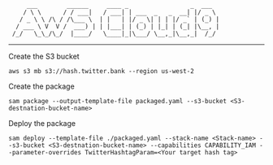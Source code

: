          ___        ______     ____ _                 _  ___  
        / \ \      / / ___|   / ___| | ___  _   _  __| |/ _ \ 
       / _ \ \ /\ / /\___ \  | |   | |/ _ \| | | |/ _` | (_) |
      / ___ \ V  V /  ___) | | |___| | (_) | |_| | (_| |\__, |
     /_/   \_\_/\_/  |____/   \____|_|\___/ \__,_|\__,_|  /_/ 
 ----------------------------------------------------------------- 
 
 Create the S3 bucket
 
 ```
 aws s3 mb s3://hash.twitter.bank --region us-west-2
 ```
 Create the package
 
 ```
 sam package --output-template-file packaged.yaml --s3-bucket <S3-destnation-bucket-name>
 ```
 
 Deploy the package
 
 ```
 sam deploy --template-file ./packaged.yaml --stack-name <Stack-name> --s3-bucket <S3-destnation-bucket-name> --capabilities CAPABILITY_IAM --parameter-overrides TwitterHashtagParam=<Your target hash tag>
 ```
 
 
 